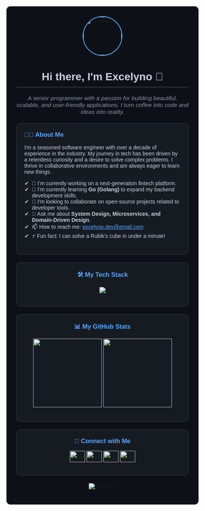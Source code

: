<div align="center" style="font-family: sans-serif; border: 1px solid #30363d; border-radius: 10px; padding: 25px; background-color: #0d1117; max-width: 800px; margin: auto;">

<!-- Header Section -->

<a href="https://www.google.com/search?q=https://github.com/excelyno">
<img src="https://www.google.com/search?q=https://media.giphy.com/media/M9gbBd9nbDrOTu1Mqx/giphy.gif" alt="Logo" width="100" height="100" style="border-radius: 50%; border: 2px solid #58a6ff;">
</a>
<h1 style="color: #c9d1d9; border-bottom: 2px solid #30363d; padding-bottom: 10px;">
Hi there, I'm Excelyno 👋
</h1>
<p style="font-size: 1.1em; font-style: italic; color: #8b949e;">
A senior programmer with a passion for building beautiful, scalable, and user-friendly applications. I turn coffee into code and ideas into reality.
</p>

<!-- About Me Section -->

<div style="text-align: left; border: 1px solid #30363d; border-radius: 10px; padding: 20px; margin-top: 20px; background-color: #161b22;">
<h3 style="color: #58a6ff; margin-top: 0;">👨‍💻 About Me</h3>
<p style="color: #c9d1d9;">
I'm a seasoned software engineer with over a decade of experience in the industry. My journey in tech has been driven by a relentless curiosity and a desire to solve complex problems. I thrive in collaborative environments and am always eager to learn new things.
</p>
<ul style="color: #c9d1d9; list-style-type: '✔  '; padding-left: 20px;">
<li>🔭 I’m currently working on a next-generation fintech platform.</li>
<li>🌱 I’m currently learning <strong>Go (Golang)</strong> to expand my backend development skills.</li>
<li>👯 I’m looking to collaborate on open-source projects related to developer tools.</li>
<li>💬 Ask me about <strong>System Design, Microservices, and Domain-Driven Design</strong>.</li>
<li>📫 How to reach me: <a href="mailto:excelyno.dev@email.com" style="color: #58a6ff;">excelyno.dev@email.com</a></li>
<li>⚡ Fun fact: I can solve a Rubik's cube in under a minute!</li>
</ul>
</div>

<!-- Tech Stack Section -->

<div style="border: 1px solid #30363d; border-radius: 10px; padding: 20px; margin-top: 20px; background-color: #161b22;">
<h3 style="color: #58a6ff; margin-top: 0;">🛠️ My Tech Stack</h3>
<p align="center">
<a href="https://skillicons.dev">
<img src="https://www.google.com/search?q=https://skillicons.dev/icons%3Fi%3Djs,ts,react,nextjs,nodejs,express,java,spring,python,django,go,postgres,mysql,mongodb,redis,docker,kubernetes,aws,gcp,git,github,vscode%26perline%3D11" />
</a>
</p>
</div>

<!-- GitHub Stats Section -->

<div style="border: 1px solid #30363d; border-radius: 10px; padding: 20px; margin-top: 20px; background-color: #161b22;">
<h3 style="color: #58a6ff; margin-top: 0;">📊 My GitHub Stats</h3>
<p align="center">
<a href="https://www.google.com/search?q=https://github.com/excelyno">
<img height="180em" src="https://www.google.com/search?q=https://github-readme-stats.vercel.app/api%3Fusername%3Dexcelyno%26show_icons%3Dtrue%26theme%3Ddracula%26include_all_commits%3Dtrue%26count_private%3Dtrue"/>
<img height="180em" src="https://www.google.com/search?q=https://github-readme-stats.vercel.app/api/top-langs/%3Fusername%3Dexcelyno%26layout%3Dcompact%26langs_count%3D8%26theme%3Ddracula"/>
</a>
</p>
</div>

<!-- Connect with Me Section -->

<div style="border: 1px solid #30363d; border-radius: 10px; padding: 20px; margin-top: 20px; background-color: #161b22;">
<h3 style="color: #58a6ff; margin-top: 0;">🤝 Connect with Me</h3>
<p align="center">
<a href="https://www.google.com/search?q=https://linkedin.com/in/excelyno" target="blank"><img align="center" src="https://www.google.com/search?q=https://raw.githubusercontent.com/rahuldkjain/github-profile-readme-generator/master/src/images/icons/Social/linked-in-alt.svg" alt="excelyno" height="30" width="40" /></a>
<a href="https://www.google.com/search?q=https://twitter.com/excelyno" target="blank"><img align="center" src="https://www.google.com/search?q=https://raw.githubusercontent.com/rahuldkjain/github-profile-readme-generator/master/src/images/icons/Social/twitter.svg" alt="excelyno" height="30" width="40" /></a>
<a href="https://www.google.com/search?q=https://stackoverflow.com/users/excelyno" target="blank"><img align="center" src="https://www.google.com/search?q=https://raw.githubusercontent.com/rahuldkjain/github-profile-readme-generator/master/src/images/icons/Social/stack-overflow.svg" alt="excelyno" height="30" width="40" /></a>
<a href="https://www.google.com/search?q=https://codesandbox.io/u/excelyno" target="blank"><img align="center" src="https://www.google.com/search?q=https://raw.githubusercontent.com/rahuldkjain/github-profile-readme-generator/master/src/images/icons/Social/codesandbox.svg" alt="excelyno" height="30" width="40" /></a>
</p>
</div>

<!-- Profile Views Counter -->

<p align="center" style="margin-top: 20px;">
<img src="https://www.google.com/search?q=https://komarev.com/ghpvc/%3Fusername%3Dexcelyno%26label%3DProfile%2520views%26color%3D0e75b6%26style%3Dflat" alt="excelyno" />
</p>

</div>
